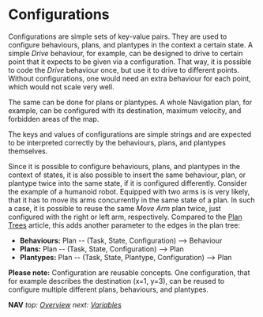 # Configurations

Configurations are simple sets of key-value pairs. They are used to configure behaviours, plans, and plantypes in the context a certain state. A simple *Drive* behaviour, for example, can be designed to drive to certain point that it expects to be given via a configuration. That way, it is possible to code the *Drive* behaviour once, but use it to drive to different points. Without configurations, one would need an extra behaviour for each point, which would not scale very well.

The same can be done for plans or plantypes. A whole Navigation plan, for example, can be configured with its destination, maximum velocity, and forbidden areas of the map. 

The keys and values of configurations are simple strings and are expected to be interpreted correctly by the behaviours, plans, and plantypes themselves.

Since it is possible to configure behaviours, plans, and plantypes in the context of states, it is also possible to insert the same behaviour, plan, or plantype twice into the same state, if it is configured differently. Consider the example of a humanoid robot. Equipped with two arms is is very likely, that it has to move its arms concurrently in the same state of a plan. In such a case, it is possible to reuse the same *Move Arm* plan twice, just configured with the right or left arm, respectively. Compared to the [Plan Trees](./plan_trees.md) article, this adds another parameter to the edges in the plan tree:

* **Behaviours:** Plan -- (Task, State, Configuration) --> Behaviour
* **Plans:** Plan -- (Task, State, Configuration) --> Plan
* **Plantypes:** Plan -- (Task, State, Plantype, Configuration) --> Plan

**Please note:** Configuration are reusable concepts. One configuration, that for example describes the destination (x=1, y=3), can be reused to configure multiple different plans, behaviours, and plantypes.

**NAV** *top: [Overview](../README.md)* *next: [Variables](variables.md)*

